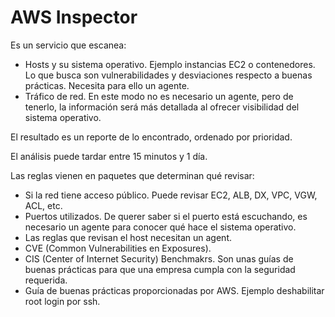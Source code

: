 # AWS Inspector

Es un servicio que escanea:

- Hosts y su sistema operativo. Ejemplo instancias EC2 o contenedores. Lo que busca son vulnerabilidades y desviaciones respecto a buenas prácticas. Necesita para ello un agente.
- Tráfico de red. En este modo no es necesario un agente, pero de tenerlo, la información será más detallada al ofrecer visibilidad del sistema operativo.

El resultado es un reporte de lo encontrado, ordenado por prioridad.

El análisis puede tardar entre 15 minutos y 1 día.

Las reglas vienen en paquetes que determinan qué revisar:

- Si la red tiene acceso público. Puede revisar EC2, ALB, DX, VPC, VGW, ACL, etc.
- Puertos utilizados. De querer saber si el puerto está escuchando, es necesario un agente para conocer qué hace el sistema operativo.
- Las  reglas que revisan el host necesitan un agent.
- CVE (Common Vulnerabilities en Exposures).
- CIS (Center of Internet Security) Benchmakrs. Son unas guías de buenas prácticas para que una empresa cumpla con la seguridad requerida.
- Guía de buenas prácticas proporcionadas por AWS. Ejemplo deshabilitar root login por ssh.

